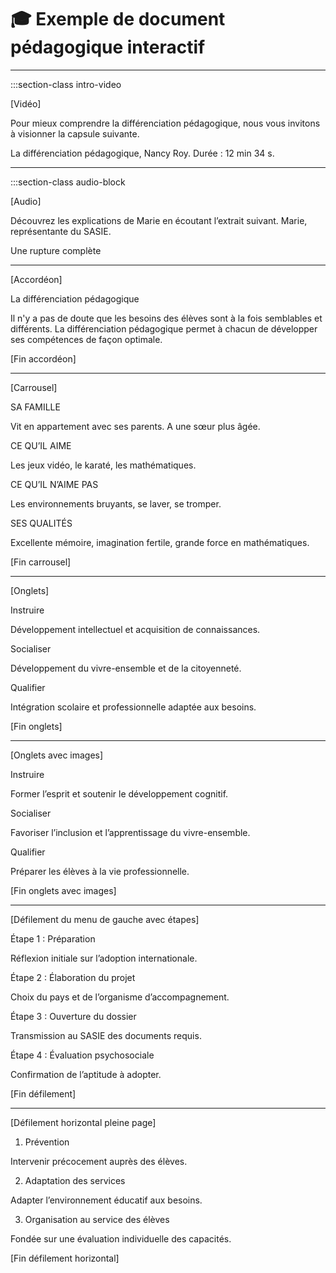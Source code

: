 # 🎓 Exemple de document pédagogique interactif

---

:::section-class intro-video

[Vidéo]

Pour mieux comprendre la différenciation pédagogique, nous vous invitons à visionner la capsule suivante.

La différenciation pédagogique, Nancy Roy.
Durée : 12 min 34 s.

---

:::section-class audio-block

[Audio]

Découvrez les explications de Marie en écoutant l’extrait suivant.
Marie, représentante du SASIE.

Une rupture complète

---

[Accordéon]

La différenciation pédagogique

Il n'y a pas de doute que les besoins des élèves sont à la fois semblables et différents.
La différenciation pédagogique permet à chacun de développer ses compétences de façon optimale.

[Fin accordéon]

---

[Carrousel]

SA FAMILLE

Vit en appartement avec ses parents.
A une sœur plus âgée.

CE QU’IL AIME

Les jeux vidéo, le karaté, les mathématiques.

CE QU’IL N’AIME PAS

Les environnements bruyants, se laver, se tromper.

SES QUALITÉS

Excellente mémoire, imagination fertile, grande force en mathématiques.

[Fin carrousel]

---

[Onglets]

Instruire

Développement intellectuel et acquisition de connaissances.

Socialiser

Développement du vivre-ensemble et de la citoyenneté.

Qualifier

Intégration scolaire et professionnelle adaptée aux besoins.

[Fin onglets]

---

[Onglets avec images]

Instruire

Former l’esprit et soutenir le développement cognitif.

Socialiser

Favoriser l’inclusion et l’apprentissage du vivre-ensemble.

Qualifier

Préparer les élèves à la vie professionnelle.

[Fin onglets avec images]

---

[Défilement du menu de gauche avec étapes]

Étape 1 : Préparation

Réflexion initiale sur l’adoption internationale.

Étape 2 : Élaboration du projet

Choix du pays et de l’organisme d’accompagnement.

Étape 3 : Ouverture du dossier

Transmission au SASIE des documents requis.

Étape 4 : Évaluation psychosociale

Confirmation de l’aptitude à adopter.

[Fin défilement]

---

[Défilement horizontal pleine page]

1. Prévention

Intervenir précocement auprès des élèves.

2. Adaptation des services

Adapter l’environnement éducatif aux besoins.

3. Organisation au service des élèves

Fondée sur une évaluation individuelle des capacités.

[Fin défilement horizontal]
